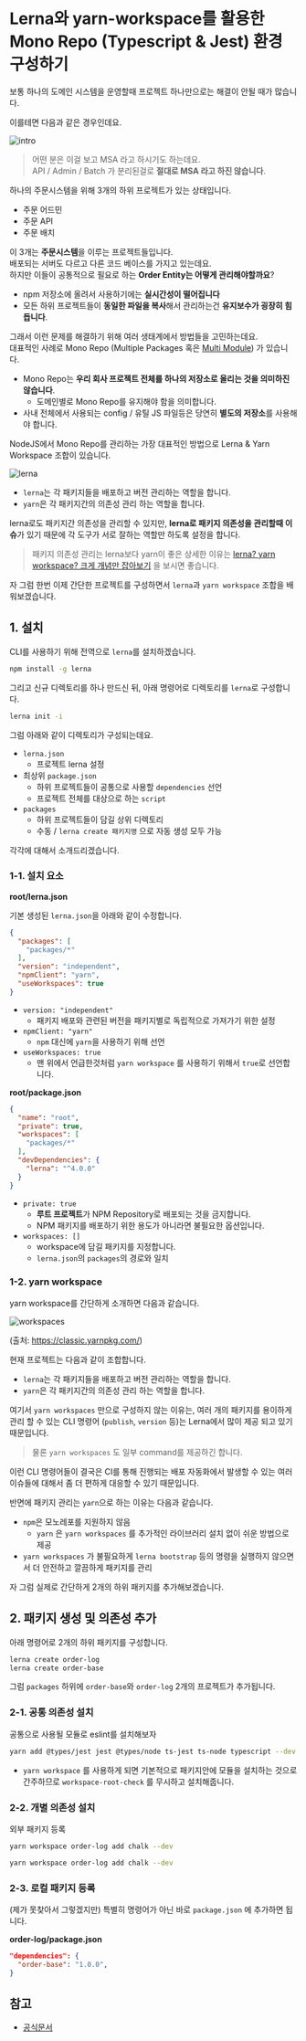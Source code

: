 # Lerna와 yarn-workspace를 활용한 Mono Repo (Typescript & Jest) 환경 구성하기 

보통 하나의 도메인 시스템을 운영할때 프로젝트 하나만으로는 해결이 안될 때가 많습니다.  
  
이를테면 다음과 같은 경우인데요.

![intro](./images/intro.png)

> 어떤 분은 이걸 보고 MSA 라고 하시기도 하는데요.  
> API / Admin / Batch 가 분리된걸로 **절대로 MSA 라고 하진 않습니다**.


하나의 주문시스템을 위해 3개의 하위 프로젝트가 있는 상태입니다.  

* 주문 어드민
* 주문 API
* 주문 배치

이 3개는 **주문시스템**을 이루는 프로젝트들입니다.  
배포되는 서버도 다르고 다른 코드 베이스를 가지고 있는데요.  
하지만 이들이 공통적으로 필요로 하는 **Order Entity는 어떻게 관리해야할까요**?  

* npm 저장소에 올려서 사용하기에는 **실시간성이 떨어집니다**
* 모든 하위 프로젝트들이 **동일한 파일을 복사**해서 관리하는건 **유지보수가 굉장히 힘듭니다**.  

그래서 이런 문제를 해결하기 위해 여러 생태계에서 방법들을 고민하는데요.  
대표적인 사례로 Mono Repo (Multiple Packages 혹은 [Multi Module](https://jojoldu.tistory.com/123)) 가 있습니다.

* Mono Repo는 **우리 회사 프로젝트 전체를 하나의 저장소로 올리는 것을 의미하진 않습니다**.
  * 도메인별로 Mono Repo를 유지해야 함을 의미합니다.
* 사내 전체에서 사용되는 config / 유틸 JS 파일등은 당연히 **별도의 저장소**를 사용해야 합니다.

NodeJS에서 Mono Repo를 관리하는 가장 대표적인 방법으로 Lerna & Yarn Workspace 조합이 있습니다.

![lerna](images/lerna.png)

* `lerna`는 각 패키지들을 배포하고 버전 관리하는 역할을 합니다.
* `yarn`은 각 패키지간의 의존성 관리 하는 역할을 합니다.

lerna로도 패키지간 의존성을 관리할 수 있지만, **lerna로 패키지 의존성을 관리할때 이슈**가 있기 때문에 각 도구가 서로 잘하는 역할만 하도록 설정을 합니다.

> 패키지 의존성 관리는 lerna보다 yarn이 좋은 상세한 이유는 [lerna? yarn workspace? 크게 개념만 잡아보기](https://simsimjae.medium.com/monorepo-lerna-yarn-workspace-%ED%81%AC%EA%B2%8C-%EA%B0%9C%EB%85%90%EB%A7%8C-%EC%9E%A1%EC%95%84%EB%B3%B4%EA%B8%B0-c58bc4ba31fe) 을 보시면 좋습니다.

자 그럼 한번 이제 간단한 프로젝트를 구성하면서 `lerna`과 `yarn workspace` 조합을 배워보겠습니다.

## 1. 설치

CLI를 사용하기 위해 전역으로 `lerna`를 설치하겠습니다.

```bash
npm install -g lerna
```

그리고 신규 디렉토리를 하나 만드신 뒤, 아래 명령어로 디렉토리를 `lerna`로 구성합니다.

```bash
lerna init -i
```

그럼 아래와 같이 디렉토리가 구성되는데요.

* `lerna.json`
    * 프로젝트 lerna 설정
* 최상위 `package.json`
    * 하위 프로젝트들이 공통으로 사용할 `dependencies` 선언
    * 프로젝트 전체를 대상으로 하는 `script`
* `packages`
    * 하위 프로젝트들이 담길 상위 디렉토리
    * 수동 / `lerna create 패키지명` 으로 자동 생성 모두 가능

각각에 대해서 소개드리겠습니다.

### 1-1. 설치 요소

**root/lerna.json**  
  
기본 생성된 `lerna.json`을 아래와 같이 수정합니다.

```json
{
  "packages": [
    "packages/*"
  ],
  "version": "independent",
  "npmClient": "yarn",
  "useWorkspaces": true
}
```

* `version: "independent"`
  * 패키지 배포와 관련된 버전을 패키지별로 독립적으로 가져가기 위한 설정 
* `npmClient: "yarn"`
  * `npm` 대신에 `yarn`을 사용하기 위해 선언
* `useWorkspaces: true`
  * 맨 위에서 언급한것처럼 `yarn workspace` 를 사용하기 위해서 `true`로 선언합니다.

**root/package.json**

```json
{
  "name": "root",
  "private": true,
  "workspaces": [
    "packages/*"
  ],
  "devDependencies": {
    "lerna": "^4.0.0"
  }
}
```    

* `private: true`
  * **루트 프로젝트**가 NPM Repository로 배포되는 것을 금지합니다.
  * NPM 패키지를 배포하기 위한 용도가 아니라면 불필요한 옵션입니다.
* `workspaces: []`
  * workspace에 담길 패키지를 지정합니다.
  * `lerna.json`의 `packages`의 경로와 일치

### 1-2. yarn workspace

yarn workspace를 간단하게 소개하면 다음과 같습니다.

![workspaces](./images/workspaces.png)

(출처: https://classic.yarnpkg.com/)

현재 프로젝트는 다음과 같이 조합합니다.

* `lerna`는 각 패키지들을 배포하고 버전 관리하는 역할을 합니다.
* `yarn`은 각 패키지간의 의존성 관리 하는 역할을 합니다.

여기서 `yarn workspaces` 만으로 구성하지 않는 이유는, 여러 개의 패키지를 용이하게 관리 할 수 있는 CLI 명령어 (`publish`, `version` 등)는 Lerna에서 많이 제공 되고 있기 때문입니다.

> 물론 `yarn workspaces` 도 일부 command를 제공하긴 합니다.

이런 CLI 명령어들이 결국은 CI를 통해 진행되는 배포 자동화에서 발생할 수 있는 여러 이슈들에 대해서 좀 더 편하게 대응할 수 있기 때문입니다.  
  
반면에 패키지 관리는 `yarn`으로 하는 이유는 다음과 같습니다.

* `npm`은 모노레포를 지원하지 않음 
  * `yarn` 은 `yarn workspaces` 를 추가적인 라이브러리 설치 없이 쉬운 방법으로 제공
* `yarn workspaces` 가 불필요하게 `lerna bootstrap` 등의 명령을 실행하지 않으면서 더 안전하고 깔끔하게 패키지를 관리

자 그럼 실제로 간단하게 2개의 하위 패키지를 추가해보겠습니다.

## 2. 패키지 생성 및 의존성 추가

아래 명령어로 2개의 하위 패키지를 구성합니다.

```bash
lerna create order-log
lerna create order-base
```

그럼 `packages` 하위에 `order-base`와 `order-log` 2개의 프로젝트가 추가됩니다.

### 2-1. 공통 의존성 설치

공통으로 사용될 모듈로 eslint를 설치해보자

```bash
yarn add @types/jest jest @types/node ts-jest ts-node typescript --dev --ignore-workspace-root-check
```

* `yarn workspace` 를 사용하게 되면 기본적으로 패키지안에 모듈을 설치하는 것으로 간주하므로 `workspace-root-check` 를 무시하고 설치해줍니다.

### 2-2. 개별 의존성 설치

외부 패키지 등록

```bash
yarn workspace order-log add chalk --dev 
```

```bash
yarn workspace order-log add chalk --dev 
```

### 2-3. 로컬 패키지 등록

(제가 못찾아서 그렇겠지만) 특별히 명령어가 아닌 바로 `package.json` 에 추가하면 됩니다.

**order-log/package.json**

```json
"dependencies": {
  "order-base": "1.0.0",
}
```



## 참고

* [공식문서](https://classic.yarnpkg.com/en/docs/workspaces)